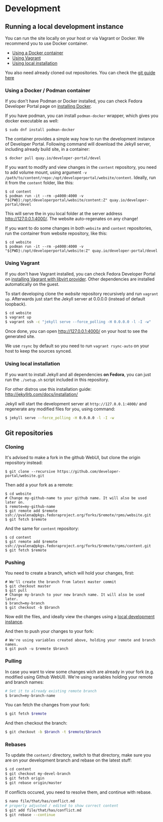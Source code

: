 # Development

## Running a local development instance

You can run the site locally on your host or via Vagrant or Docker.
We recommend you to use Docker container.

- [Using a Docker container](DEVELOPMENT.md#using-a-docker-container)
- [Using Vagrant](DEVELOPMENT.md#using-vagrant)
- [Using local installation](DEVELOPMENT.md#using-local-installation)

You also need already cloned out repositories. You can check the [git guide here](DEVELOPMENT.md#Git-repositories)

### Using a Docker / Podman container

If you don't have Podman or Docker installed, you can check Fedora Developer Portal page on [installing Docker](https://developer.fedoraproject.org/tools/docker/about.html). 

If you have podman, you can install `podman-docker` wrapper, which gives you docker executable as well:
```
$ sudo dnf install podman-docker
```

The container provides a simple way how to run the development instance of Developer Portal. Following command will download the Jekyll server, including already build site, in a container:

```
$ docker pull quay.io/developer-portal/devel
```

If you want to modify and view changes in the `content` repository, you need to add volume mount, using argument `-v /path/to/content/repo:/opt/developerportal/website/content`. Ideally, run it from the `content` folder, like this:

```
$ cd content
$ podman run -it --rm -p4000:4000 -v "${PWD}:/opt/developerportal/website/content:Z" quay.io/developer-portal/devel
```
This will serve the in you local folder at the server address http://127.0.0.1:4000/. The website auto-regenates on any change!

If you want to do some changes in both `website` and `content` repositories, run the container from website repository, like this:

```
$ cd website
$ podman run -it --rm -p4000:4000 -v "${PWD}:/opt/developerportal/website:Z" quay.io/developer-portal/devel
```

### Using Vagrant

If you don't have Vagrant installed, you can check Fedora Developer Portal on [installing Vagrant with libvirt provider](https://developer.fedoraproject.org/tools/vagrant/vagrant-libvirt.html). Other dependencies are installed automatically on the guest.

To start developing clone the *website* repository recursively and run `vagrant up`. Afterwards just start the Jekyll server at 0.0.0.0 (instead of default loopback).

```bash
$ cd website
$ vagrant up
$ vagrant ssh -c "jekyll serve --force_polling -H 0.0.0.0 -l -I -w"
```

Once done, you can open http://127.0.0.1:4000/ on your host to see the generated site.

We use `rsync` by default so you need to run `vagrant rsync-auto` on your host to keep the sources synced.


### Using local installation

If you want to install Jekyll and all dependencies **on Fedora**, you can just run the `./setup.sh` script included in this repository.

For other distros use this installation guide: http://jekyllrb.com/docs/installation/

Jekyll will start the development server at `http://127.0.0.1:4000/` and regenerate any modified files for you, using command:
```bash
$ jekyll serve --force_polling -H 0.0.0.0 -l -I -w
```

## Git repositories

### Cloning

It's advised to make a fork in the github WebUI, but clone the origin repository instead:

```
$ git clone --recursive https://github.com/developer-portal/website.git
```

Then add a your fork as a remote:
```
$ cd website
# Change my-github-name to your github name. It will also be used later on.
$ remote=my-github-name
$ git remote add $remote ssh://pvalena@pkgs.fedoraproject.org/forks/$remote/rpms/website.git
$ git fetch $remote
```

And the same for `content` repository:
```
$ cd content
$ git remote add $remote ssh://pvalena@pkgs.fedoraproject.org/forks/$remote/rpms/content.git
$ git fetch $remote
```

### Pushing

You need to create a branch, which will hold your changes, first:
```
# We'll create the branch from latest master commit
$ git checkout master
$ git pull
# Change my-branch to your new branch name. It will also be used later.
$ branch=my-branch
$ git checkout -b $branch
```

Now edit the files, and ideally view the changes using a [local development instance](DEVELOPMENT.md#Running-a-local-development-instance).

And then to push your changes to your fork:
```
# We're using variables created above, holding your remote and branch names.
$ git push -u $remote $branch
```

### Pulling

In case you want to view some changes wich are already in your fork (e.g. modified using Github WebUI). We're using variables holding your remote and branch names:

```bash
# Set it to already existing remote branch
$ branch=my-branch-name
```

You can fetch the changes from your fork:

```bash
$ git fetch $remote
```

And then checkout the branch:

```bash
$ git checkout -b $branch -t $remote/$branch 
```

### Rebases

To update the `content/` directory, switch to that directory, make sure you are on your development branch and rebase on the latest stuff:

```bash
$ cd content
$ git checkout my-devel-branch
$ git fetch origin
$ git rebase origin/master
```

If conflicts occured, you need to resolve them, and continue with rebase.

```bash
$ nano file/that/has/conflict.md
# properly adjusted / edited to show correct content
$ git add file/that/has/conflict.md
$ git rebase --continue
```
